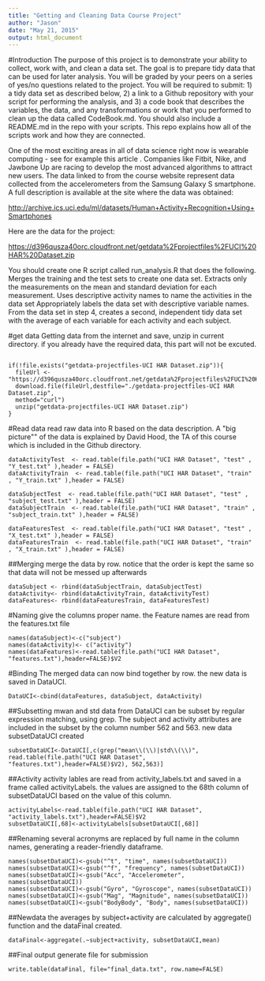 ```yaml
---
title: "Getting and Cleaning Data Course Project"
author: "Jason"
date: "May 21, 2015"
output: html_document
---
```

#Introduction
The purpose of this project is to demonstrate your ability to collect, work with, and clean a data set. The goal is to prepare tidy data that can be used for later analysis. You will be graded by your peers on a series of yes/no questions related to the project. You will be required to submit: 1) a tidy data set as described below, 2) a link to a Github repository with your script for performing the analysis, and 3) a code book that describes the variables, the data, and any transformations or work that you performed to clean up the data called CodeBook.md. You should also include a README.md in the repo with your scripts. This repo explains how all of the scripts work and how they are connected.  

One of the most exciting areas in all of data science right now is wearable computing - see for example this article . Companies like Fitbit, Nike, and Jawbone Up are racing to develop the most advanced algorithms to attract new users. The data linked to from the course website represent data collected from the accelerometers from the Samsung Galaxy S smartphone. A full description is available at the site where the data was obtained: 

http://archive.ics.uci.edu/ml/datasets/Human+Activity+Recognition+Using+Smartphones 

Here are the data for the project: 

https://d396qusza40orc.cloudfront.net/getdata%2Fprojectfiles%2FUCI%20HAR%20Dataset.zip 

You should create one R script called run_analysis.R that does the following. 
Merges the training and the test sets to create one data set.
Extracts only the measurements on the mean and standard deviation for each measurement. 
Uses descriptive activity names to name the activities in the data set
Appropriately labels the data set with descriptive variable names. 
From the data set in step 4, creates a second, independent tidy data set with the average of each variable for each activity and each subject.

#get data
Getting data from the internet and save, unzip in current directory. if you already have the required data, this part will not be excuted.
```{r}

if(!file.exists("getdata-projectfiles-UCI HAR Dataset.zip")){
  fileUrl <- "https://d396qusza40orc.cloudfront.net/getdata%2Fprojectfiles%2FUCI%20HAR%20Dataset.zip"
  download.file(fileUrl,destfile="./getdata-projectfiles-UCI HAR Dataset.zip",
  method="curl")
  unzip("getdata-projectfiles-UCI HAR Dataset.zip")
}
```
#Read data
read raw data into R based on the data description. A "big picture"" of the data is explained by David Hood, the TA of this course which is included in the Github directory. 

```{r}
dataActivityTest  <- read.table(file.path("UCI HAR Dataset", "test" , "Y_test.txt" ),header = FALSE)
dataActivityTrain  <- read.table(file.path("UCI HAR Dataset", "train" , "Y_train.txt" ),header = FALSE)

dataSubjectTest  <- read.table(file.path("UCI HAR Dataset", "test" , "subject_test.txt" ),header = FALSE)
dataSubjectTrain  <- read.table(file.path("UCI HAR Dataset", "train" , "subject_train.txt" ),header = FALSE)

dataFeaturesTest  <- read.table(file.path("UCI HAR Dataset", "test" , "X_test.txt" ),header = FALSE)
dataFeaturesTrain  <- read.table(file.path("UCI HAR Dataset", "train" , "X_train.txt" ),header = FALSE)
```

##Merging
merge the data by row. notice that the order is kept the same so that data will not be messed up afterwards 
```{r}
dataSubject <- rbind(dataSubjectTrain, dataSubjectTest)
dataActivity<- rbind(dataActivityTrain, dataActivityTest)
dataFeatures<- rbind(dataFeaturesTrain, dataFeaturesTest)
```

#Naming
give the columns proper name. the Feature names are read from the features.txt file
```{r}
names(dataSubject)<-c("subject")
names(dataActivity)<- c("activity")
names(dataFeatures)<-read.table(file.path("UCI HAR Dataset", "features.txt"),header=FALSE)$V2
```

#Binding
The merged data can now bind together by row. the new data is saved in DataUCI.
```{r}
DataUCI<-cbind(dataFeatures, dataSubject, dataActivity)
```

##Subsetting
mwan and std data from DataUCI can be subset by regular expression matching, using grep. The subject and activity attributes are included in the subset by the column number 562 and 563.
new data subsetDataUCI created
```{r}
subsetDataUCI<-DataUCI[,c(grep("mean\\(\\)|std\\(\\)", read.table(file.path("UCI HAR Dataset", "features.txt"),header=FALSE)$V2), 562,563)]
```

##Activity
activity lables are read from activity_labels.txt and saved in a frame called activityLabels. the values are assigned to the 68th column of subsetDataUCI based on the value of this column. 
```{r}
activityLabels<-read.table(file.path("UCI HAR Dataset", "activity_labels.txt"),header=FALSE)$V2
subsetDataUCI[,68]<-activityLabels[subsetDataUCI[,68]]
```

##Renaming
several acronyms are replaced by full name in the column names, generating a reader-friendly dataframe.  
```{r}
names(subsetDataUCI)<-gsub("^t", "time", names(subsetDataUCI))
names(subsetDataUCI)<-gsub("^f", "frequency", names(subsetDataUCI))
names(subsetDataUCI)<-gsub("Acc", "Accelerometer", names(subsetDataUCI))
names(subsetDataUCI)<-gsub("Gyro", "Gyroscope", names(subsetDataUCI))
names(subsetDataUCI)<-gsub("Mag", "Magnitude", names(subsetDataUCI))
names(subsetDataUCI)<-gsub("BodyBody", "Body", names(subsetDataUCI))
```

##Newdata
the averages by subject+activity are calculated by aggregate() function and the dataFinal created.
```{r}
dataFinal<-aggregate(.~subject+activity, subsetDataUCI,mean)
```

##Final output
generate file for submission
```{r}
write.table(dataFinal, file="final_data.txt", row.name=FALSE)
```
